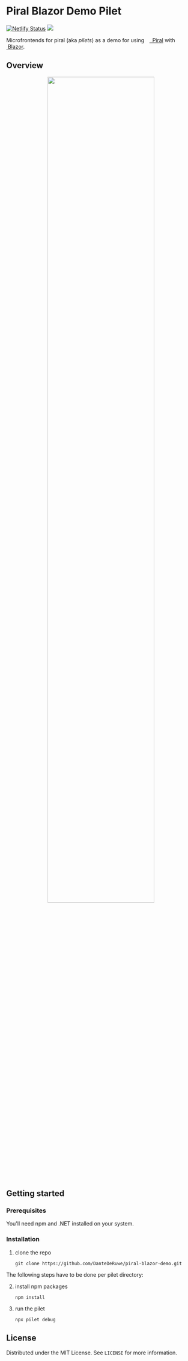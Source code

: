 # Piral Blazor Demo Pilet

[![Netlify Status](https://api.netlify.com/api/v1/badges/e494d1f3-f37b-437f-a8e5-f6208e1121d4/deploy-status)](https://app.netlify.com/sites/demo-piral-blazor/deploys)
[![](https://img.shields.io/website?color=2b7489&style=flat-square&up_message=piralblazor.deruwe.me&url=https%3A%2F%2Fpiralblazor.deruwe.me)](https://piralblazor.deruwe.me)

Microfrontends for piral (aka _pilets_) as a demo for using
<a href="https://piral.io" rel="nofollow">
<img src="https://piral.io/logo-simple.f8667084.png" height="10">
&nbsp;Piral</a> with <a href="https://blazor.net" rel="nofollow"><img
src="https://devblogs.microsoft.com/aspnet/wp-content/uploads/sites/16/2019/04/BrandBlazor_nohalo_1000x.png"
height="10">&nbsp;Blazor</a>.

## Overview


<p align="center">
<img  src="https://i.imgur.com/G3k7LL7.gif" width="75%"/>
</p>

## Getting started

### Prerequisites

You'll need npm and .NET installed on your system.

### Installation

1. clone the repo
   ```
   git clone https://github.com/DanteDeRuwe/piral-blazor-demo.git
   ```
   
The following steps have to be done per pilet directory:

2. install npm packages
   ```
   npm install
   ```
3. run the pilet
   ```
   npx pilet debug
   ```

## License

Distributed under the MIT License. See `LICENSE` for more information.
